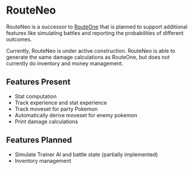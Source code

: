 # RouteNeo

RouteNeo is a successor to [RouteOne](https://github.com/hroll/poke-router)
that is planned to support additional features like simulating battles and
reporting the probabilities of different outcomes.

Currently, RouteNeo is under active construction.
RouteNeo is able to generate the same damage calculations as RouteOne,
but does not currently do inventory and money management.

## Features Present

* Stat computation
* Track experience and stat experience
* Track moveset for party Pokemon
* Automatically derive moveset for enemy pokemon
* Print damage calculations

## Features Planned

* Simulate Trainer AI and battle state (partially implemented)
* Inventory management

